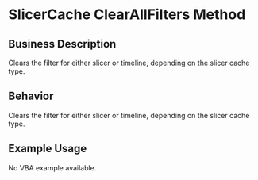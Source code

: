 # SlicerCache ClearAllFilters Method

## Business Description
Clears the filter for either slicer or timeline, depending on the slicer cache type.

## Behavior
Clears the filter for either slicer or timeline, depending on the slicer cache type.

## Example Usage
No VBA example available.